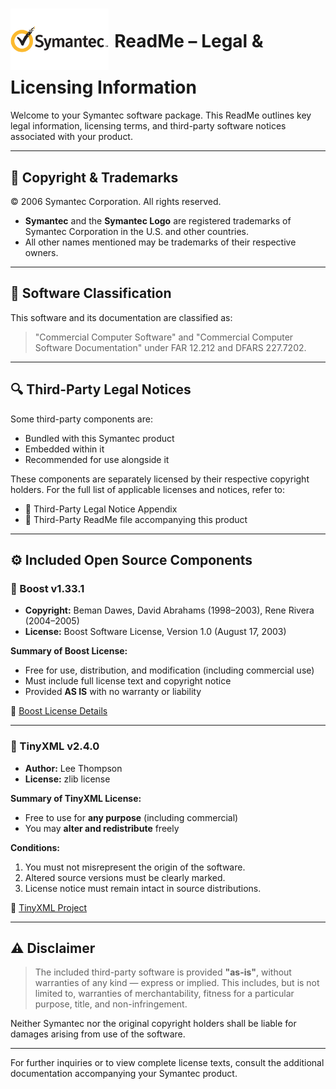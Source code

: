 # <img src="./symantec-logo.png" alt="Symantec Logo" style="height: 3.5em; vertical-align: middle; margin-bottom: 0.4em; margin-right: 0.1em"> ReadMe – Legal & Licensing Information

Welcome to your Symantec software package. This ReadMe outlines key legal information, licensing terms, and third-party software notices associated with your product.

---

## 📄 Copyright & Trademarks
© 2006 Symantec Corporation. All rights reserved.

- **Symantec** and the **Symantec Logo** are registered trademarks of Symantec Corporation in the U.S. and other countries.
- All other names mentioned may be trademarks of their respective owners.

---

## 💼 Software Classification
This software and its documentation are classified as:
> "Commercial Computer Software" and "Commercial Computer Software Documentation"
under FAR 12.212 and DFARS 227.7202.

---

## 🔍 Third-Party Legal Notices
Some third-party components are:
- Bundled with this Symantec product
- Embedded within it
- Recommended for use alongside it

These components are separately licensed by their respective copyright holders. For the full list of applicable licenses and notices, refer to:
- 📎 Third-Party Legal Notice Appendix
- 📎 Third-Party ReadMe file accompanying this product

---

## ⚙️ Included Open Source Components

### 🚀 Boost v1.33.1
- **Copyright:** Beman Dawes, David Abrahams (1998–2003), Rene Rivera (2004–2005)
- **License:** Boost Software License, Version 1.0 (August 17, 2003)

**Summary of Boost License:**
- Free for use, distribution, and modification (including commercial use)
- Must include full license text and copyright notice
- Provided **AS IS** with no warranty or liability

🔗 [Boost License Details](https://www.boost.org/LICENSE_1_0.txt)

---

### 🧩 TinyXML v2.4.0
- **Author:** Lee Thompson
- **License:** zlib license

**Summary of TinyXML License:**
- Free to use for **any purpose** (including commercial)
- You may **alter and redistribute** freely

**Conditions:**
1. You must not misrepresent the origin of the software.
2. Altered source versions must be clearly marked.
3. License notice must remain intact in source distributions.

🔗 [TinyXML Project](http://www.grinninglizard.com/tinyxml/)

---

## ⚠️ Disclaimer
> The included third-party software is provided **"as-is"**, without warranties of any kind — express or implied. This includes, but is not limited to, warranties of merchantability, fitness for a particular purpose, title, and non-infringement.

Neither Symantec nor the original copyright holders shall be liable for damages arising from use of the software.

---

For further inquiries or to view complete license texts, consult the additional documentation accompanying your Symantec product.

